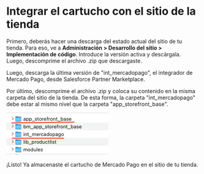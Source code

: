 # Integrar el cartucho con el sitio de la tienda

Primero, deberás hacer una descarga del estado actual del sitio de tu tienda. Para eso, ve a **Administración > Desarrollo del sitio > Implementación de código**. Introduce la versión activa y descárgala. Luego, descomprime el archivo .zip que descargaste.

Luego, descarga la última versión de "int_mercadopago", el integrador de Mercado Pago, desde Salesforce Partner Marketplace. 

Por último, descomprime el archivo .zip y coloca su contenido en la misma carpeta del sitio de la tienda. De esta forma, la carpeta "int_mercadopago" debe estar al mismo nivel que la carpeta "app_storefront_base".

![Cómo guardar el cartucho de Mercado Pago](/images/salesforce/folders.png "Cómo guardar el cartucho de Mercado Pago")

¡Listo! Ya almacenaste el cartucho de Mercado Pago en el sitio de tu tienda. 
